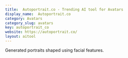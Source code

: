 ```yaml
---
title:  Autoportrait.co - Trending AI tool for Avatars
display_name:  Autoportrait.co
category: Avatars
category_slug: avatars
key: autoportrait_co
website: https://autoportrait.co/
layout: aitool
---
```


Generated portraits shaped using facial features.
